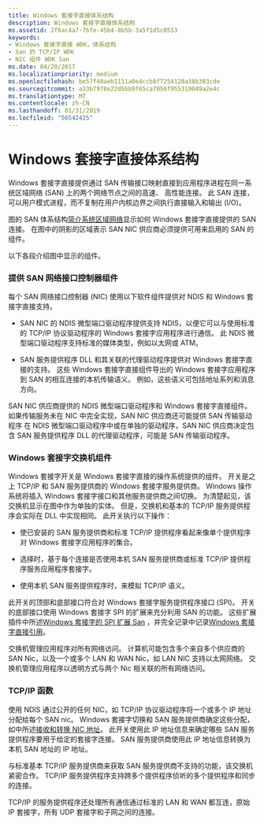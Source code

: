```yaml
---
title: Windows 套接字直接体系结构
description: Windows 套接字直接体系结构
ms.assetid: 2f6ac4a7-76fe-45b4-8b5b-3a5f1d5c0553
keywords:
- Windows 套接字直接 WDK，体系结构
- San 的 TCP/IP WDK
- NIC 组件 WDK San
ms.date: 04/20/2017
ms.localizationpriority: medium
ms.openlocfilehash: be57f40aeb1111a0e4ccb8f7254128a38b383cde
ms.sourcegitcommit: a33b7978e22d5bb9f65ca7056f955319049a2e4c
ms.translationtype: MT
ms.contentlocale: zh-CN
ms.lasthandoff: 01/31/2019
ms.locfileid: "56542425"
---
```

# <a name="windows-sockets-direct-architecture"></a>Windows 套接字直接体系结构





Windows 套接字直接提供通过 SAN 传输接口映射直接到应用程序进程在同一系统区域网络 (SAN) 上的两个网络节点之间的高速、 高性能连接。 此 SAN 连接，可以用户模式进程，而不复制在用户内核边界之间执行直接输入和输出 (I/O)。

图的 SAN 体系结构[简介系统区域网络](introduction-to-system-area-networks.md)显示如何 Windows 套接字直接提供的 SAN 连接。 在图中的阴影的区域表示 SAN NIC 供应商必须提供可用来启用的 SAN 的组件。

以下各段介绍图中显示的组件。

### <a name="supplied-components-for-san-network-interface-controllers"></a>提供 SAN 网络接口控制器组件

每个 SAN 网络接口控制器 (NIC) 使用以下软件组件提供对 NDIS 和 Windows 套接字直接支持。

-   SAN NIC 的 NDIS 微型端口驱动程序提供支持 NDIS，以便它可以与使用标准的 TCP/IP 协议驱动程序的 Windows 套接字应用程序进行通信。 此 NDIS 微型端口驱动程序支持标准的媒体类型，例如以太网或 ATM。

-   SAN 服务提供程序 DLL 和其关联的代理驱动程序提供对 Windows 套接字直接的支持。 这些 Windows 套接字直接组件导出的 Windows 套接字应用程序到 SAN 的相互连接的本机传输语义。 例如，这些语义可包括地址系列和消息方向。

SAN NIC 供应商提供的 NDIS 微型端口驱动程序和 Windows 套接字直接组件。 如果传输服务未在 NIC 中完全实现，SAN NIC 供应商还可能提供 SAN 传输驱动程序 在 NDIS 微型端口驱动程序中或在单独的驱动程序，SAN NIC 供应商决定包含 SAN 服务提供程序 DLL 的代理驱动程序，可能是 SAN 传输驱动程序。

### <a name="windows-sockets-switch-components"></a>Windows 套接字交换机组件

Windows 套接字开关是 Windows 套接字直接的操作系统提供的组件。 开关是之上 TCP/IP 和 SAN 服务提供商的 Windows 套接字服务提供商。 Windows 操作系统将插入 Windows 套接字接口和其他服务提供商之间切换。 为清楚起见，该交换机显示在图中作为单独的实体。 但是，交换机和基本的 TCP/IP 服务提供程序会实际在 DLL 中实现相同。 此开关执行以下操作：

-   使已安装的 SAN 服务提供商和标准 TCP/IP 提供程序看起来像单个提供程序对 Windows 套接字应用程序的集合。

-   选择时，基于每个连接是否使用本机 SAN 服务提供商或标准 TCP/IP 提供程序服务应用程序套接字。

-   使用本机 SAN 服务提供程序时，来模拟 TCP/IP 语义。

此开关的顶部和底部接口符合对 Windows 套接字服务提供程序接口 (SPI)。 开关的底部接口使用 Windows 套接字 SPI 的扩展来充分利用 SAN 的功能。 这些扩展插件中所述[Windows 套接字的 SPI 扩展 San](windows-sockets-spi-extensions-for-sans.md) ，并完全记录中记录[Windows 套接字直接引用](https://msdn.microsoft.com/library/windows/hardware/ff565857)。

交换机管理应用程序对所有网络访问。 计算机可能包含多个来自多个供应商的 SAN Nic，以及一个或多个 LAN 和 WAN Nic，如 LAN NIC 支持以太网网络。 交换机管理应用程序以透明方式与两个 Nic 相关联的所有网络访问。

### <a name="tcpip-functions"></a>TCP/IP 函数

使用 NDIS 通过公开的任何 NIC，如 TCP/IP 协议驱动程序将一个或多个 IP 地址分配给每个 SAN nic。 Windows 套接字切换和 SAN 服务提供商确定这些分配，如中所述[接收和转换 NIC 地址](receiving-and-translating-nic-addresses.md)。 此开关使用此 IP 地址信息来确定哪些 SAN 服务提供程序要用于给定的套接字连接。 SAN 服务提供商使用此 IP 地址信息转换为本机 SAN 地址的 IP 地址。

与标准基本 TCP/IP 服务提供商来获取 SAN 服务提供商不支持的功能，该交换机紧密合作。 TCP/IP 服务提供程序支持跨多个提供程序侦听的多个提供程序和同步的连接。

TCP/IP 的服务提供程序还处理所有通信通过标准的 LAN 和 WAN 都互连，原始 IP 套接字，所有 UDP 套接字和子网之间的连接。

 

 





